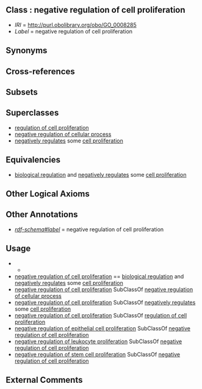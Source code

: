 
## Class : negative regulation of cell proliferation

 * *IRI* = http://purl.obolibrary.org/obo/GO_0008285
 * *Label* = negative regulation of cell proliferation

## Synonyms


## Cross-references


## Subsets


## Superclasses

 * [regulation of cell proliferation](../../GO/27/GO_0042127.md)
 * [negative regulation of cellular process](../../GO/23/GO_0048523.md)
 * [negatively regulates](../../RO/12/RO_0002212.md) some [cell proliferation](../../GO/83/GO_0008283.md)

## Equivalencies

 * [biological regulation](../../GO/07/GO_0065007.md) and [negatively regulates](../../RO/12/RO_0002212.md) some [cell proliferation](../../GO/83/GO_0008283.md)

## Other Logical Axioms


## Other Annotations

 * *[rdf-schema#label](../../el/rdf-schema#label.md)* = negative regulation of cell proliferation

## Usage

 * -
 * [negative regulation of cell proliferation](../../GO/85/GO_0008285.md) == [biological regulation](../../GO/07/GO_0065007.md) and [negatively regulates](../../RO/12/RO_0002212.md) some [cell proliferation](../../GO/83/GO_0008283.md)
 * [negative regulation of cell proliferation](../../GO/85/GO_0008285.md) SubClassOf [negative regulation of cellular process](../../GO/23/GO_0048523.md)
 * [negative regulation of cell proliferation](../../GO/85/GO_0008285.md) SubClassOf [negatively regulates](../../RO/12/RO_0002212.md) some [cell proliferation](../../GO/83/GO_0008283.md)
 * [negative regulation of cell proliferation](../../GO/85/GO_0008285.md) SubClassOf [regulation of cell proliferation](../../GO/27/GO_0042127.md)
 * [negative regulation of epithelial cell proliferation](../../GO/80/GO_0050680.md) SubClassOf [negative regulation of cell proliferation](../../GO/85/GO_0008285.md)
 * [negative regulation of leukocyte proliferation](../../GO/64/GO_0070664.md) SubClassOf [negative regulation of cell proliferation](../../GO/85/GO_0008285.md)
 * [negative regulation of stem cell proliferation](../../GO/47/GO_2000647.md) SubClassOf [negative regulation of cell proliferation](../../GO/85/GO_0008285.md)

## External Comments

